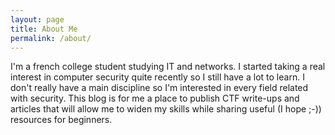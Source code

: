 ```yaml
---
layout: page
title: About Me
permalink: /about/
---
```


I'm a french college student studying IT and networks.
I started taking a real interest in computer security quite recently so I still have a lot to learn.
I don't really have a main discipline so I'm interested in every field related with security.
This blog is for me a place to publish CTF write-ups and articles that will allow me to widen my skills while sharing useful (I hope ;-)) resources for beginners.
